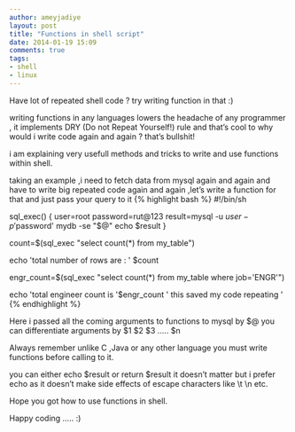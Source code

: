```yaml
---
author: ameyjadiye
layout: post
title: "Functions in shell script"
date: 2014-01-19 15:09
comments: true
tags:
- shell
- linux
---
```


Have  lot of repeated shell code ? try writing function in that :)

writing functions in any languages lowers the headache of any programmer , it implements DRY (Do not Repeat Yourself!) rule and that’s cool to why would i write code again and again ? that’s bullshit!

i am explaining very usefull methods and tricks to write and use functions within shell.

taking an example ,i need to fetch data from mysql again and again and have to write big repeated code again and again ,let’s write a function for that and just pass your query to it
{% highlight bash %}
#!/bin/sh
 
sql_exec()
{
user=root
password=rut@123
result=mysql -u $user -p'$password' mydb -se "$@"
echo $result
}
 
count=$(sql_exec "select count(*) from my_table")
 
echo 'total number of rows are : ' $count
 
engr_count=$(sql_exec "select count(*) from my_table where job='ENGR'")
 
echo 'total engineer count is '$engr_count ' this saved my code repeating '
{% endhighlight %}

Here i passed all the coming arguments to functions to mysql by $@ you can differentiate  arguments by $1 $2 $3 ….. $n 

Always remember unlike C ,Java or any other language you must write functions before calling to it.

you can either echo $result or return $result it doesn’t matter but i prefer echo as it doesn’t make side effects of escape characters like \t \n etc.

Hope you got how to use functions in shell.

Happy coding ….. :)
